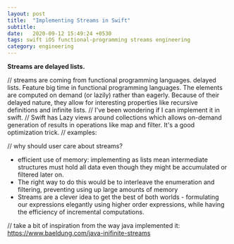 ```yaml
---
layout: post
title:  "Implementing Streams in Swift"
subtitle: 
date:   2020-09-12 15:49:24 +0530
tags: swift iOS functional-programming streams engineering
category: engineering
---
```


**Streams are delayed lists.**



// streams are coming from functional programming languages. delayed lists. Feature big time in functional programming languages. The elements are computed on demand (or lazily) rather than eagerly. Because of their delayed nature, they allow for interesting properties like recursive definitions and infinite lists.
// I've been wondering if I can implement it in swift.
// Swift has Lazy views around collections which allows on-demand generation of results in operations like  map and filter. It's a good optimization trick.
// examples:


// why should user care about streams?
- efficient use of memory: implementing as lists mean intermediate structures must hold all data even though they might be accumulated or filtered later on.
- The right way to do this would be to interleave the enumeration and filtering, preventing using up large amounts of memory
- Streams are a clever idea to get the best of both worlds - formulating our expressions elegantly using higher order expressions, while having the efficiency of incremental computations.


// take a bit of inspiration from the way java implemented it: https://www.baeldung.com/java-inifinite-streams
